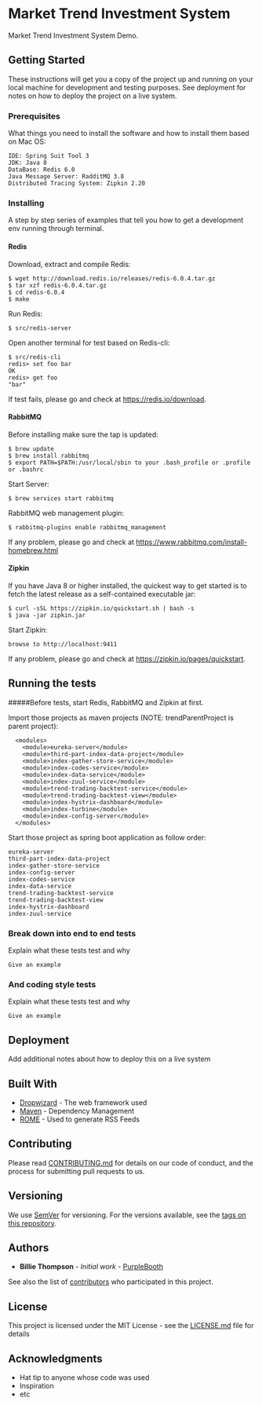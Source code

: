 # Market Trend Investment System

Market Trend Investment System Demo.

## Getting Started

These instructions will get you a copy of the project up and running on your local machine for development and testing purposes. See deployment for notes on how to deploy the project on a live system.

### Prerequisites

What things you need to install the software and how to install them based on Mac OS:

```
IDE: Spring Suit Tool 3 
JDK: Java 8
DataBase: Redis 6.0
Java Message Server: RadditMQ 3.8
Distributed Tracing System: Zipkin 2.20

```
### Installing

A step by step series of examples that tell you how to get a development env running through terminal.

#### Redis

Download, extract and compile Redis: 

```
$ wget http://download.redis.io/releases/redis-6.0.4.tar.gz
$ tar xzf redis-6.0.4.tar.gz
$ cd redis-6.0.4
$ make
```

Run Redis:

```
$ src/redis-server
```

Open another terminal for test based on Redis-cli:

```
$ src/redis-cli
redis> set foo bar
OK
redis> get foo
"bar"
```
If test fails, please go and check at https://redis.io/download.

#### RabbitMQ
Before installing make sure the tap is updated:

```
$ brew update
$ brew install rabbitmq
$ export PATH=$PATH:/usr/local/sbin to your .bash_profile or .profile or .bashrc
```

Start Server:

```
$ brew services start rabbitmq 
```

RabbitMQ web management plugin:

```
$ rabbitmq-plugins enable rabbitmq_management
```
If any problem, please go and check at https://www.rabbitmq.com/install-homebrew.html


#### Zipkin
If you have Java 8 or higher installed, the quickest way to get started is to fetch the latest release as a self-contained executable jar:

```
$ curl -sSL https://zipkin.io/quickstart.sh | bash -s
$ java -jar zipkin.jar
```

Start Zipkin:

```
browse to http://localhost:9411 
```

If any problem, please go and check at https://zipkin.io/pages/quickstart.


## Running the tests

#####Before tests, start Redis, RabbitMQ and Zipkin at first.

Import those projects as maven projects (NOTE: trendParentProject is parent project):

```
  <modules>
    <module>eureka-server</module>
    <module>third-part-index-data-project</module>
    <module>index-gather-store-service</module>
    <module>index-codes-service</module>
    <module>index-data-service</module>
    <module>index-zuul-service</module>
    <module>trend-trading-backtest-service</module>
    <module>trend-trading-backtest-view</module>
    <module>index-hystrix-dashboard</module>
    <module>index-turbine</module>
    <module>index-config-server</module>
  </modules>
```

Start those project as spring boot application as follow order:

```
eureka-server
third-part-index-data-project
index-gather-store-service
index-config-server
index-codes-service
index-data-service
trend-trading-backtest-service
trend-trading-backtest-view
index-hystrix-dashboard
index-zuul-service
```


### Break down into end to end tests

Explain what these tests test and why

```
Give an example
```

### And coding style tests

Explain what these tests test and why

```
Give an example
```

## Deployment

Add additional notes about how to deploy this on a live system

## Built With

* [Dropwizard](http://www.dropwizard.io/1.0.2/docs/) - The web framework used
* [Maven](https://maven.apache.org/) - Dependency Management
* [ROME](https://rometools.github.io/rome/) - Used to generate RSS Feeds

## Contributing

Please read [CONTRIBUTING.md](https://gist.github.com/PurpleBooth/b24679402957c63ec426) for details on our code of conduct, and the process for submitting pull requests to us.

## Versioning

We use [SemVer](http://semver.org/) for versioning. For the versions available, see the [tags on this repository](https://github.com/your/project/tags). 

## Authors

* **Billie Thompson** - *Initial work* - [PurpleBooth](https://github.com/PurpleBooth)

See also the list of [contributors](https://github.com/your/project/contributors) who participated in this project.

## License

This project is licensed under the MIT License - see the [LICENSE.md](LICENSE.md) file for details

## Acknowledgments

* Hat tip to anyone whose code was used
* Inspiration
* etc
